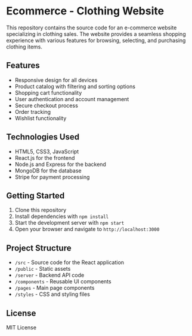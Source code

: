 # Ecommerce - Clothing Website

This repository contains the source code for an e-commerce website specializing in clothing sales. The website provides a seamless shopping experience with various features for browsing, selecting, and purchasing clothing items.

## Features

- Responsive design for all devices
- Product catalog with filtering and sorting options
- Shopping cart functionality
- User authentication and account management
- Secure checkout process
- Order tracking
- Wishlist functionality

## Technologies Used

- HTML5, CSS3, JavaScript
- React.js for the frontend
- Node.js and Express for the backend
- MongoDB for the database
- Stripe for payment processing

## Getting Started

1. Clone this repository
2. Install dependencies with `npm install`
3. Start the development server with `npm start`
4. Open your browser and navigate to `http://localhost:3000`

## Project Structure

- `/src` - Source code for the React application
- `/public` - Static assets
- `/server` - Backend API code
- `/components` - Reusable UI components
- `/pages` - Main page components
- `/styles` - CSS and styling files

## License

MIT License
